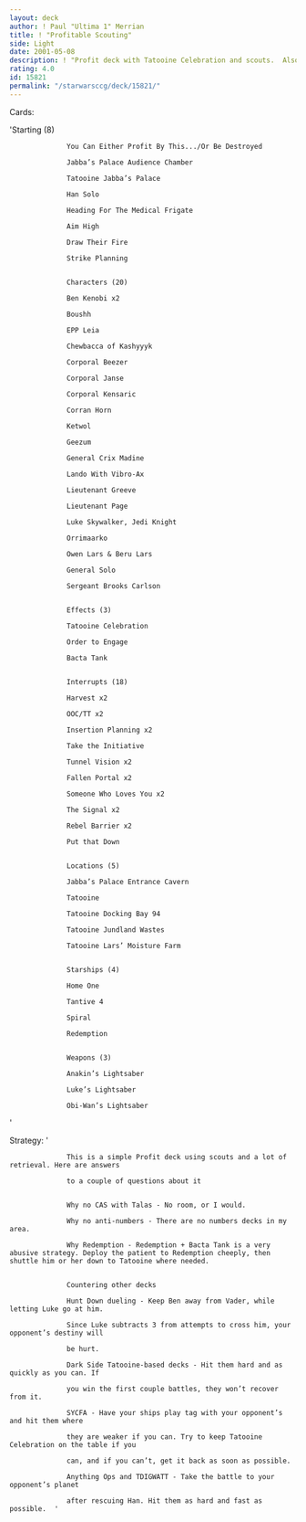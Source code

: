 ```yaml
---
layout: deck
author: ! Paul "Ultima 1" Merrian
title: ! "Profitable Scouting"
side: Light
date: 2001-05-08
description: ! "Profit deck with Tatooine Celebration and scouts.  Also includes some Harvest."
rating: 4.0
id: 15821
permalink: "/starwarsccg/deck/15821/"
---
```

Cards: 

'Starting (8) 

                  You Can Either Profit By This.../Or Be Destroyed 

                  Jabba’s Palace Audience Chamber 

                  Tatooine Jabba’s Palace 

                  Han Solo 

                  Heading For The Medical Frigate 

                  Aim High 

                  Draw Their Fire 

                  Strike Planning 


                  Characters (20) 

                  Ben Kenobi x2 

                  Boushh 

                  EPP Leia 

                  Chewbacca of Kashyyyk 

                  Corporal Beezer 

                  Corporal Janse 

                  Corporal Kensaric 

                  Corran Horn 

                  Ketwol 

                  Geezum 

                  General Crix Madine 

                  Lando With Vibro-Ax 

                  Lieutenant Greeve 

                  Lieutenant Page 

                  Luke Skywalker, Jedi Knight 

                  Orrimaarko 

                  Owen Lars & Beru Lars

                  General Solo 

                  Sergeant Brooks Carlson 


                  Effects (3) 

                  Tatooine Celebration 

                  Order to Engage 

                  Bacta Tank 


                  Interrupts (18) 

                  Harvest x2 

                  OOC/TT x2 

                  Insertion Planning x2 

                  Take the Initiative 

                  Tunnel Vision x2

                  Fallen Portal x2 

                  Someone Who Loves You x2 

                  The Signal x2 

                  Rebel Barrier x2 

                  Put that Down 


                  Locations (5) 

                  Jabba’s Palace Entrance Cavern 

                  Tatooine 

                  Tatooine Docking Bay 94 

                  Tatooine Jundland Wastes 

                  Tatooine Lars’ Moisture Farm 


                  Starships (4) 

                  Home One 

                  Tantive 4 

                  Spiral 

                  Redemption 


                  Weapons (3) 

                  Anakin’s Lightsaber 

                  Luke’s Lightsaber 

                  Obi-Wan’s Lightsaber 


'

Strategy: '

                  This is a simple Profit deck using scouts and a lot of retrieval. Here are answers 

                  to a couple of questions about it 


                  Why no CAS with Talas - No room, or I would. 

                  Why no anti-numbers - There are no numbers decks in my area. 

                  Why Redemption - Redemption + Bacta Tank is a very abusive strategy. Deploy the patient to Redemption cheeply, then shuttle him or her down to Tatooine where needed.


                  Countering other decks 

                  Hunt Down dueling - Keep Ben away from Vader, while letting Luke go at him.

                  Since Luke subtracts 3 from attempts to cross him, your opponent’s destiny will

                  be hurt. 

                  Dark Side Tatooine-based decks - Hit them hard and as quickly as you can. If 

                  you win the first couple battles, they won’t recover from it. 

                  SYCFA - Have your ships play tag with your opponent’s and hit them where

                  they are weaker if you can. Try to keep Tatooine Celebration on the table if you

                  can, and if you can’t, get it back as soon as possible. 

                  Anything Ops and TDIGWATT - Take the battle to your opponent’s planet 

                  after rescuing Han. Hit them as hard and fast as possible.  '
